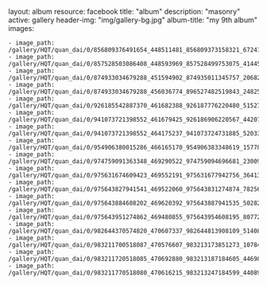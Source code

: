 
layout: album
resource: facebook
title: "album"
description: "masonry"
active: gallery
header-img: "img/gallery-bg.jpg"
album-title: "my 9th album"
images:
    
    - image_path: /gallery/HQT/quan_dai/0/856809376491654_448511481_856809373158321_6724114455233420048_n.jpg
    - image_path: /gallery/HQT/quan_dai/0/857528503086408_448593969_857528499753075_4144536402808936156_n.jpg
    - image_path: /gallery/HQT/quan_dai/0/874933034679288_451594902_874935011345757_2068202151222736638_n.jpg
    - image_path: /gallery/HQT/quan_dai/0/874933034679288_456036774_896527482519843_2482598527229231477_n.jpg
    - image_path: /gallery/HQT/quan_dai/0/926185542887370_461682388_926187776220480_5152753064909053947_n.jpg
    - image_path: /gallery/HQT/quan_dai/0/941073721398552_461679425_926186906220567_4420719441826441632_n.jpg
    - image_path: /gallery/HQT/quan_dai/0/941073721398552_464175237_941073724731885_5203309900721292017_n.jpg
    - image_path: /gallery/HQT/quan_dai/0/954906380015286_466165170_954906383348619_1577841186566801989_n.jpg
    - image_path: /gallery/HQT/quan_dai/0/974759091363348_469290522_974759094696681_2300962413105189050_n.jpg
    - image_path: /gallery/HQT/quan_dai/0/975631674609423_469552191_975631677942756_3641309008073848488_n.jpg
    - image_path: /gallery/HQT/quan_dai/0/975643827941541_469522060_975643831274874_782567414028240311_n.jpg
    - image_path: /gallery/HQT/quan_dai/0/975643884608202_469620392_975643887941535_5028271926822404440_n.jpg
    - image_path: /gallery/HQT/quan_dai/0/975643951274862_469480855_975643954608195_8077295102989854860_n.jpg
    - image_path: /gallery/HQT/quan_dai/0/982644370574820_470607337_982644813908109_5140853510250577912_n.jpg
    - image_path: /gallery/HQT/quan_dai/0/983211700518087_470576607_983213173851273_1078413049644259229_n.jpg
    - image_path: /gallery/HQT/quan_dai/0/983211720518085_470692880_983213187184605_4469809414762212351_n.jpg
    - image_path: /gallery/HQT/quan_dai/0/983211770518080_470616215_983213247184599_4408921699873408235_n.jpg
